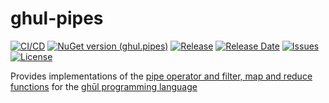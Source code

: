 # ghul-pipes

[![CI/CD](https://img.shields.io/github/actions/workflow/status/degory/ghul-pipes/cicd.yml?branch=main)](https://github.com/degory/ghul-pipes/actions?query=branch%3Amain)
[![NuGet version (ghul.pipes)](https://img.shields.io/nuget/v/ghul.pipes.svg)](https://www.nuget.org/packages/ghul.pipes/)
[![Release](https://img.shields.io/github/v/release/degory/ghul-pipes?label=release)](https://github.com/degory/ghul-pipes/releases)
[![Release Date](https://img.shields.io/github/release-date/degory/ghul-pipes)](https://github.com/degory/ghul-pipes/releases)
[![Issues](https://img.shields.io/github/issues/degory/ghul-pipes)](https://github.com/degory/ghul-pipes/issues) 
[![License](https://img.shields.io/github/license/degory/ghul-pipes)](https://github.com/degory/ghul-pipes/blob/main/LICENSE)

Provides implementations of the [pipe operator and filter, map and reduce functions](https://github.com/degory/ghul-examples/blob/main/pipes/pipes.ghul) for the [ghūl programming language](https://ghul.dev)